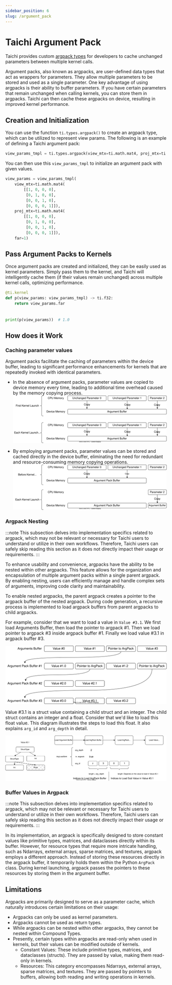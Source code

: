 ```yaml
---
sidebar_position: 6
slug: /argument_pack
---
```

# Taichi Argument Pack

Taichi provides custom [argpack types](../type_system/type.md#argument-pack-type) for developers to cache unchanged parameters between multiple kernel calls.

Argument packs, also known as argpacks, are user-defined data types that act as wrappers for parameters. They allow multiple parameters to be stored and used as a single parameter. One key advantage of using argpacks is their ability to buffer parameters. If you have certain parameters that remain unchanged when calling kernels, you can store them in argpacks. Taichi can then cache these argpacks on device, resulting in improved kernel performance.

## Creation and Initialization

You can use the function `ti.types.argpack()` to create an argpack type, which can be utilized to represent view params. The following is an example of defining a Taichi argument pack:

```python
view_params_tmpl = ti.types.argpack(view_mtx=ti.math.mat4, proj_mtx=ti.math.mat4, far=ti.f32)
```

You can then use this `view_params_tmpl` to initialize an argument pack with given values.

```python cont
view_params = view_params_tmpl(
    view_mtx=ti.math.mat4(
        [[1, 0, 0, 0],
         [0, 1, 0, 0],
         [0, 0, 1, 0],
         [0, 0, 0, 1]]),
    proj_mtx=ti.math.mat4(
        [[1, 0, 0, 0],
         [0, 1, 0, 0],
         [0, 0, 1, 0],
         [0, 0, 0, 1]]),
    far=1)
```

## Pass Argument Packs to Kernels

Once argument packs are created and initialized, they can be easily used as kernel parameters. Simply pass them to the kernel, and Taichi will intelligently cache them (if their values remain unchanged) across multiple kernel calls, optimizing performance.

```python cont
@ti.kernel
def p(view_params: view_params_tmpl) -> ti.f32:
    return view_params.far


print(p(view_params))  # 1.0
```

## How does it Work

### Caching parameter values

Argument packs facilitate the caching of parameters within the device buffer, leading to significant performance enhancements for kernels that are repeatedly invoked with identical parameters.

- In the absence of argument packs, parameter values are copied to device memory every time, leading to additional time overhead caused by the memory copying process.
  ![Copying Operations Performed Without ArgPacks](https://raw.githubusercontent.com/taichi-dev/public_files/master/taichi/doc/without_argpack_memory_copying.svg)

- By employing argument packs, parameter values can be stored and cached directly in the device buffer, eliminating the need for redundant and resource-consuming memory copying operations.
  ![Copying Operations Performed With ArgPacks](https://raw.githubusercontent.com/taichi-dev/public_files/master/taichi/doc/argument_pack_memory_copying.svg)


### Argpack Nesting

:::note
This subsection delves into implementation specifics related to argpack, which may not be relevant or necessary for Taichi users to understand or utilize in their own workflows. Therefore, Taichi users can safely skip reading this section as it does not directly impact their usage or requirements.
:::

To enhance usability and convenience, argpacks have the ability to be nested within other argpacks. This feature allows for the organization and encapsulation of multiple argument packs within a single parent argpack. By enabling nesting, users can efficiently manage and handle complex sets of arguments, improving code clarity and maintainability.

To enable nested argpacks, the parent argpack creates a pointer to the argpack buffer of the nested argpack. During code generation, a recursive process is implemented to load argpack buffers from parent argpacks to child argpacks.

For example, consider that we want to load a value in `Value #3.1`. We first load Arguments Buffer, then load the pointer to argpack #1. Then we load pointer to argpack #3 inside argpack buffer #1. Finally we load value #3.1 in argpack buffer #3.

![Load Value 3.1 in Nested ArgPacks](https://raw.githubusercontent.com/taichi-dev/public_files/master/taichi/doc/argpack_nesting_structure.svg)

Value #3.1 is a struct value containing a child struct and an integer. The child struct contains an integer and a float. Consider that we'd like to load this float value. This diagram illustrates the steps to load this float. It also explains `arg_id` and `arg_depth` in detail.

![Load Float Value in Value 3.1](https://raw.githubusercontent.com/taichi-dev/public_files/master/taichi/doc/argload_stmt_for_argpack_nesting.svg)


### Buffer Values in Argpack

:::note
This subsection delves into implementation specifics related to argpack, which may not be relevant or necessary for Taichi users to understand or utilize in their own workflows. Therefore, Taichi users can safely skip reading this section as it does not directly impact their usage or requirements.
:::

In its implementation, an argpack is specifically designed to store constant values like primitive types, matrices, and dataclasses directly within its buffer. However, for resource types that require more intricate handling, such as Ndarrays, external arrays, sparse matrices, and textures, argpack employs a different approach. Instead of storing these resources directly in the argpack buffer, it temporarily holds them within the Python `ArgPack` class. During kernel launching, argpack passes the pointers to these resources by storing them in the argument buffer.

## Limitations

Argpacks are primarily designed to serve as a parameter cache, which naturally introduces certain limitations on their usage:

- Argpacks can only be used as kernel parameters.
- Argpacks cannot be used as return types.
- While argpacks can be nested within other argpacks, they cannot be nested within Compound Types.
- Presently, certain types within argpacks are read-only when used in kernels, but their values can be modified outside of kernels.
  - Constant Values: These include primitive types, matrices, and dataclasses (structs). They are passed by value, making them read-only in kernels.
  - Resources: This category encompasses Ndarrays, external arrays, sparse matrices, and textures. They are passed by pointers to buffers, allowing both reading and writing operations in kernels.
